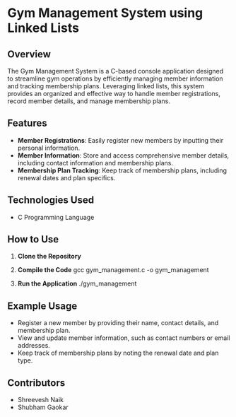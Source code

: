 # Gym Management System using Linked Lists

## Overview

The Gym Management System is a C-based console application designed to streamline gym operations by efficiently managing member information and tracking membership plans. Leveraging linked lists, this system provides an organized and effective way to handle member registrations, record member details, and manage membership plans.

## Features

- **Member Registrations**: Easily register new members by inputting their personal information.
- **Member Information**: Store and access comprehensive member details, including contact information and membership plans.
- **Membership Plan Tracking**: Keep track of membership plans, including renewal dates and plan specifics.

## Technologies Used

- C Programming Language

## How to Use

1. **Clone the Repository**

2. **Compile the Code**
gcc gym_management.c -o gym_management

3. **Run the Application**
./gym_management

## Example Usage

- Register a new member by providing their name, contact details, and membership plan.
- View and update member information, such as contact numbers or email addresses.
- Keep track of membership plans by noting the renewal date and plan type.

## Contributors

- Shreevesh Naik
- Shubham Gaokar
